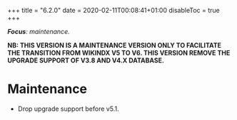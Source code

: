 +++
title = "6.2.0"
date = 2020-02-11T00:08:41+01:00
disableToc = true
+++

***Focus**: maintenance.*

**NB: THIS VERSION IS A MAINTENANCE VERSION ONLY TO FACILITATE THE TRANSITION
FROM WIKINDX V5 TO V6. THIS VERSION REMOVE THE UPGRADE SUPPORT OF V3.8
AND V4.X DATABASE.**

# Maintenance

* Drop upgrade support before v5.1.
